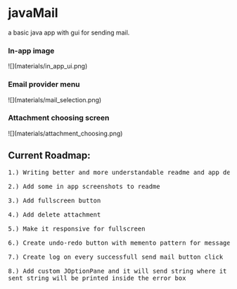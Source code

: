 <h1>javaMail</h1>
<p>a basic java app with gui for sending mail.</p>

<h3>In-app image</h3>
![](materials/in_app_ui.png)

<h3>Email provider menu</h3>
![](materials/mail_selection.png)

<h3>Attachment choosing screen</h3>
![](materials/attachment_choosing.png)

<h2>Current Roadmap:</h2>
<pre>
1.) Writing better and more understandable readme and app description. <br>
2.) Add some in app screenshots to readme <br>
3.) Add fullscreen button <br>
4.) Add delete attachment <br>
5.) Make it responsive for fullscreen <br>
6.) Create undo-redo button with memento pattern for message area <br>
7.) Create log on every successfull send mail button click <br>
8.) Add custom JOptionPane and it will send string where it is used and that 
sent string will be printed inside the error box
</pre>
